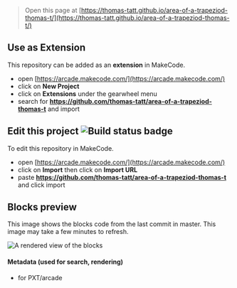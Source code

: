  


> Open this page at [https://thomas-tatt.github.io/area-of-a-trapeziod-thomas-t/](https://thomas-tatt.github.io/area-of-a-trapeziod-thomas-t/)

## Use as Extension

This repository can be added as an **extension** in MakeCode.

* open [https://arcade.makecode.com/](https://arcade.makecode.com/)
* click on **New Project**
* click on **Extensions** under the gearwheel menu
* search for **https://github.com/thomas-tatt/area-of-a-trapeziod-thomas-t** and import

## Edit this project ![Build status badge](https://github.com/thomas-tatt/area-of-a-trapeziod-thomas-t/workflows/MakeCode/badge.svg)

To edit this repository in MakeCode.

* open [https://arcade.makecode.com/](https://arcade.makecode.com/)
* click on **Import** then click on **Import URL**
* paste **https://github.com/thomas-tatt/area-of-a-trapeziod-thomas-t** and click import

## Blocks preview

This image shows the blocks code from the last commit in master.
This image may take a few minutes to refresh.

![A rendered view of the blocks](https://github.com/thomas-tatt/area-of-a-trapeziod-thomas-t/raw/master/.github/makecode/blocks.png)

#### Metadata (used for search, rendering)

* for PXT/arcade
<script src="https://makecode.com/gh-pages-embed.js"></script><script>makeCodeRender("{{ site.makecode.home_url }}", "{{ site.github.owner_name }}/{{ site.github.repository_name }}");</script>
